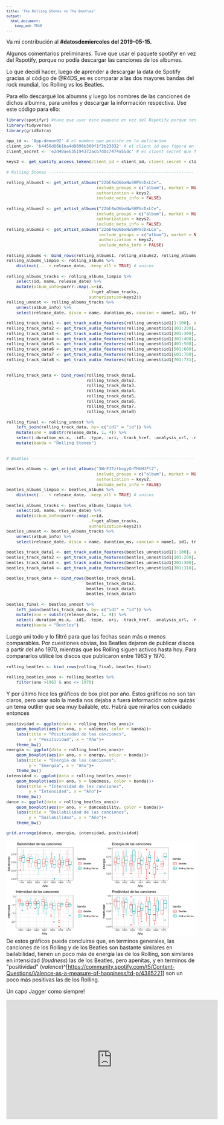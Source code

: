 ```yaml
---
title: "The Rolling Stones vs The Beatles"
output:
  html_document:
    keep_md: TRUE
---
```

<style type="text/css">
body, td {
   font-size: 14px;
}
code.r{
  font-size: 11px;
}
pre {
  font-size: 11px
}
</style>

Va mi contribución al **#datosdemiercoles del 2019-05-15.**

Algunos comentarios preliminares. Tuve que usar el paquete spotifyr en vez del Rspotify, porque no podía descargar las canciones de los albumes.

Lo que decidí hacer, luego de aprender a descargar la data de Spotify gracias al código de @R4DS_es es comparar a las dos mayores bandas del rock mundial, los Rolling vs los Beatles. 

Para ello descargué los albumns y luego los nombres de las canciones de dichos albumns, para unirlos y descargar la información respectiva. Use este código para ello:



```r
library(spotifyr) #tuve que usar este paquete en vez del Rspotify porque tenía más versatilidad
library(tidyverse)
library(gridExtra)

app_id <- 'App-demon02' # el nombre que pusiste en la aplicacion
client_id<- 'b4456d96b1ba4d9898b300f1f3b23832' # el client id que figura en la web de spotify
client_secret <- 'e2d48ae635194372acb7d8c7474a55dc' # el client secret que figura en la web de spotify

keys2 <- get_spotify_access_token(client_id = client_id, client_secret = client_secret) #para el paquete spotifyr

# Rolling Stones ----------------------------------------------------------

rolling_albums1 <- get_artist_albums("22bE4uQ6baNwSHPVcDxLCe",
                                    include_groups = c("album"), market = NULL, limit = 50, offset = 0,
                                    authorization = keys2,
                                    include_meta_info = FALSE) 

rolling_albums2 <- get_artist_albums("22bE4uQ6baNwSHPVcDxLCe",
                                    include_groups = c("album"), market = NULL, limit = 50, offset = 50,
                                    authorization = keys2,
                                    include_meta_info = FALSE) 
rolling_albums3 <- get_artist_albums("22bE4uQ6baNwSHPVcDxLCe",
                                     include_groups = c("album"), market = NULL, limit = 50, offset = 100,
                                     authorization = keys2,
                                     include_meta_info = FALSE) 

rolling_albums <- bind_rows(rolling_albums1, rolling_albums2, rolling_albums3)
rolling_albums_limpio <- rolling_albums %>% 
    distinct(... = release_date, .keep_all = TRUE) # unicos

rolling_albums_tracks <- rolling_albums_limpio %>% 
    select(id, name, release_date) %>% 
    mutate(album_info=purrr::map(.x=id,
                                 .f=get_album_tracks,
                                 authorization=keys2))
rolling_unnest <- rolling_albums_tracks %>% 
    unnest(album_info) %>% 
    select(release_date, disco = name, duration_ms, cancion = name1, id1, track_number) 

rolling_track_data1 <- get_track_audio_features(rolling_unnest$id1[1:100], authorization = keys2)
rolling_track_data2 <- get_track_audio_features(rolling_unnest$id1[101:200], authorization = keys2)
rolling_track_data3 <- get_track_audio_features(rolling_unnest$id1[201:300], authorization = keys2)
rolling_track_data4 <- get_track_audio_features(rolling_unnest$id1[301:400], authorization = keys2)
rolling_track_data5 <- get_track_audio_features(rolling_unnest$id1[401:500], authorization = keys2)
rolling_track_data6 <- get_track_audio_features(rolling_unnest$id1[501:600], authorization = keys2)
rolling_track_data7 <- get_track_audio_features(rolling_unnest$id1[601:700], authorization = keys2)
rolling_track_data8 <- get_track_audio_features(rolling_unnest$id1[701:731], authorization = keys2)


rolling_track_data <- bind_rows(rolling_track_data1,
                                rolling_track_data2,
                                rolling_track_data3,
                                rolling_track_data4,
                                rolling_track_data5, 
                                rolling_track_data6,
                                rolling_track_data7,
                                rolling_track_data8)

rolling_final <- rolling_unnest %>% 
    left_join(rolling_track_data, by= c("id1" = "id")) %>% 
    mutate(ano = substr(release_date, 1, 4)) %>% 
    select(-duration_ms.x, -id1, -type, -uri, -track_href, -analysis_url, -release_date) %>% 
    mutate(banda = "Rolling Stones")


# Beatles -----------------------------------------------------------------

beatles_albums <- get_artist_albums("3WrFJ7ztbogyGnTHbHJFl2",
                                    include_groups = c("album"), market = NULL, limit = 50, offset = 0,
                                    authorization = keys2,
                                    include_meta_info = FALSE) 
beatles_albums_limpio <- beatles_albums %>% 
    distinct(... = release_date, .keep_all = TRUE) # unicos

beatles_albums_tracks <- beatles_albums_limpio %>% 
    select(id, name, release_date) %>% 
    mutate(album_info=purrr::map(.x=id,
                                 .f=get_album_tracks,
                                 authorization=keys2))
beatles_unnest <- beatles_albums_tracks %>% 
    unnest(album_info) %>% 
    select(release_date, disco = name, duration_ms, cancion = name1, id1, track_number) 

beatles_track_data1 <- get_track_audio_features(beatles_unnest$id1[1:100], authorization = keys2)
beatles_track_data2 <- get_track_audio_features(beatles_unnest$id1[101:200], authorization = keys2)
beatles_track_data3 <- get_track_audio_features(beatles_unnest$id1[201:300], authorization = keys2)
beatles_track_data4 <- get_track_audio_features(beatles_unnest$id1[301:318], authorization = keys2)

beatles_track_data <- bind_rows(beatles_track_data1,
                                beatles_track_data2,
                                beatles_track_data3,
                                beatles_track_data4)

beatles_final <- beatles_unnest %>% 
    left_join(beatles_track_data, by= c("id1" = "id")) %>% 
    mutate(ano = substr(release_date, 1, 4)) %>% 
    select(-duration_ms.x, -id1, -type, -uri, -track_href, -analysis_url, -release_date) %>% 
    mutate(banda = "Beatles")
```

Luego uni todo y lo filtré para que las fechas sean más o menos comparables. Por cuestiones obvias, los Beatles dejaron de publicar discos a partir del año 1970, mientras que los Rolling siguen activos hasta hoy. Para compararlos utilicé los discos que publicaron entre 1963 y 1970.

```r
rolling_beatles <- bind_rows(rolling_final, beatles_final)

rolling_beatles_anos <- rolling_beatles %>% 
    filter(ano >1963 & ano <= 1970)
```

Y por último hice los gráficos de box plot por año. Estos gráficos no son tan claros, pero usar solo la media nos dejaba a fuera información sobre quizás un tema outlier que sea muy bailable, etc. Habrá que mirarlos con cuidado entonces

```r
positividad <- ggplot(data = rolling_beatles_anos)+
    geom_boxplot(aes(x= ano, y = valence, color = banda))+
    labs(title = "Positividad de las canciones", 
         y = "Positividad", x = "Año")+
    theme_bw()
energia <- ggplot(data = rolling_beatles_anos)+
    geom_boxplot(aes(x= ano, y = energy, color = banda))+
    labs(title = "Energía de las canciones", 
         y = "Energía", x = "Año")+
    theme_bw()
intensidad <- ggplot(data = rolling_beatles_anos)+
    geom_boxplot(aes(x= ano, y = loudness, color = banda))+
    labs(title = "Intensidad de las canciones", 
         y = "Intensidad", x = "Año")+
    theme_bw()
dance <- ggplot(data = rolling_beatles_anos)+
    geom_boxplot(aes(x= ano, y = danceability, color = banda))+
    labs(title = "Bailabilidad de las canciones", 
         y = "Bailabilidad", x = "Año")+
    theme_bw()

grid.arrange(dance, energia, intensidad, positividad)
```

![](rolling_vs_beatles_files/figure-html/unnamed-chunk-3-1.png)<!-- -->
De estos gráficos puede concluirse que, en terminos generales, las canciones de los Rolling y de los Beatles son bastante similares en bailabilidad, tienen un poco más de energía  las de los Rolling, son similares en intensidad (_loudness_) las de los Beatles, pero apenitas, y en terminos de "positividad" (_valence_)^[https://community.spotify.com/t5/Content-Questions/Valence-as-a-measure-of-happiness/td-p/4385221] son un poco más positivas las de los Rolling.

Un capo Jagger como siempre!

<iframe width="560" height="315" src="https://www.youtube.com/embed/SS51lpatCcI" frameborder="0" allow="accelerometer; autoplay; encrypted-media; gyroscope; picture-in-picture" allowfullscreen></iframe>
